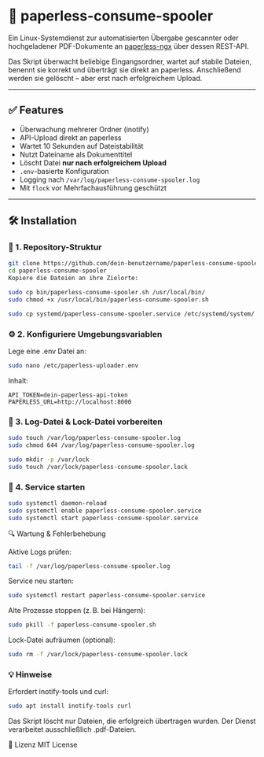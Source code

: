 # 📄 paperless-consume-spooler

Ein Linux-Systemdienst zur automatisierten Übergabe gescannter oder hochgeladener PDF-Dokumente an [paperless-ngx](https://github.com/paperless-ngx/paperless-ngx) über dessen REST-API.

Das Skript überwacht beliebige Eingangsordner, wartet auf stabile Dateien, benennt sie korrekt und überträgt sie direkt an paperless. Anschließend werden sie gelöscht – aber erst nach erfolgreichem Upload.

---

## ✅ Features

- Überwachung mehrerer Ordner (inotify)
- API-Upload direkt an paperless
- Wartet 10 Sekunden auf Dateistabilität
- Nutzt Dateiname als Dokumenttitel
- Löscht Datei **nur nach erfolgreichem Upload**
- `.env`-basierte Konfiguration
- Logging nach `/var/log/paperless-consume-spooler.log`
- Mit `flock` vor Mehrfachausführung geschützt

---

## 🛠️ Installation

### 📁 1. Repository-Struktur

```bash
git clone https://github.com/dein-benutzername/paperless-consume-spooler.git
cd paperless-consume-spooler
Kopiere die Dateien an ihre Zielorte:

sudo cp bin/paperless-consume-spooler.sh /usr/local/bin/
sudo chmod +x /usr/local/bin/paperless-consume-spooler.sh

sudo cp systemd/paperless-consume-spooler.service /etc/systemd/system/
```
### ⚙️ 2. Konfiguriere Umgebungsvariablen
Lege eine .env Datei an:
```bash
sudo nano /etc/paperless-uploader.env
```

Inhalt:
```env
API_TOKEN=dein-paperless-api-token
PAPERLESS_URL=http://localhost:8000
```

### 🔐 3. Log-Datei & Lock-Datei vorbereiten
```bash
sudo touch /var/log/paperless-consume-spooler.log
sudo chmod 644 /var/log/paperless-consume-spooler.log

sudo mkdir -p /var/lock
sudo touch /var/lock/paperless-consume-spooler.lock
```

### 🚀 4. Service starten

```bash
sudo systemctl daemon-reload
sudo systemctl enable paperless-consume-spooler.service
sudo systemctl start paperless-consume-spooler.service
```

🔍 Wartung & Fehlerbehebung

Aktive Logs prüfen:
```bash
tail -f /var/log/paperless-consume-spooler.log
```

Service neu starten:
```bash
sudo systemctl restart paperless-consume-spooler.service
```

Alte Prozesse stoppen (z. B. bei Hängern):
```bash
sudo pkill -f paperless-consume-spooler.sh
```

Lock-Datei aufräumen (optional):
```bash
sudo rm -f /var/lock/paperless-consume-spooler.lock
```

### 💡 Hinweise
Erfordert inotify-tools und curl:

```bash
sudo apt install inotify-tools curl
```
Das Skript löscht nur Dateien, die erfolgreich übertragen wurden.
Der Dienst verarbeitet ausschließlich .pdf-Dateien.

📜 Lizenz
MIT License
